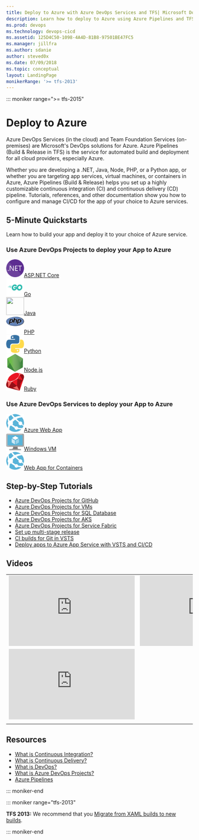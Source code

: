 ```yaml
---
title: Deploy to Azure with Azure DevOps Services and TFS| Microsoft Docs    
description: Learn how to deploy to Azure using Azure Pipelines and TFS Build & Release. Tutorials, references, and other documentation.  
ms.prod: devops
ms.technology: devops-cicd
ms.assetid: 125D4C50-1098-4A4D-81B8-97501BE47FC5  
ms.manager: jillfra
ms.author: sdanie
author: steved0x
ms.date: 07/09/2018
ms.topic: conceptual
layout: LandingPage
monikerRange: '>= tfs-2013'
---
```



::: moniker range=">= tfs-2015"

# Deploy to Azure

Azure DevOps Services (in the cloud) and Team Foundation Services (on-premises) are  Microsoft's DevOps solutions for Azure. Azure Pipelines (Build & Release in TFS) is the service for automated build and deployment for all cloud providers, especially Azure.

Whether you are developing a .NET, Java, Node, PHP, or a Python app, or whether you are targeting app services, virtual machines, or containers in Azure, Azure Pipelines (Build & Release) helps you set up a highly customizable continuous integration (CI) and continuous delivery (CD) pipeline. Tutorials, references, and other documentation show you how to configure and manage CI/CD for the app of your choice to Azure services.

## 5-Minute Quickstarts

Learn how to build your app and deploy it to your choice of Azure service.

### Use Azure DevOps Projects to deploy your App to Azure
<!-- Converting to icon48 format, this gets cleaner in YAML -->
<div class="ico48Case halfStack">
<div class="ico48Link"><a href="/azure/devops-project/azure-devops-project-aspnet-core"><img width="48" height="48" alt="" src="../pipelines/_img/index/logo_net.svg"><span>ASP.NET Core</span></a></div>
<div class="ico48Link"><a href="/azure/devops-project/azure-devops-project-go"><img width="48" height="48" alt="" src="../pipelines/_img/index/logo_go.svg"><span>Go</span></a></div>
<div class="ico48Link"><a href="/azure/devops-project/azure-devops-project-java"><img width="48" height="48" alt="" src="https://docs.microsoft.com/media/logos/logo_java.svg"><span>Java</span></a></div>
<div class="ico48Link"><a href="/azure/devops-project/azure-devops-project-php"><img width="48" height="48" alt="" src="../pipelines/_img/index/logo_php.svg"><span>PHP</span></a></div>
<div class="ico48Link"><a href="/azure/devops-project/azure-devops-project-python"><img width="48" height="48" alt="" src="../pipelines/_img/index/logo_python.svg"><span>Python</span></a></div>
<div class="ico48Link"><a href="/azure/devops-project/azure-devops-project-nodejs"><img width="48" height="48" alt="" src="../pipelines/_img/index/logo_nodejs.svg"><span>Node.js</span></a></div>
<div class="ico48Link"><a href="/azure/devops-project/azure-devops-project-ruby"><img width="48" height="48" alt="" src="../pipelines/_img/index/logo_ruby.svg"><span>Ruby</span></a></div>
</div>

### Use Azure DevOps Services to deploy your App to Azure
<div class="ico48Case halfStack">
<div class="ico48Link"><a href="../pipelines/targets/webapp.md?toc=/azure/devops/deploy-azure/toc.json&bc=/azure/devops/deploy-azure/breadcrumb/toc.json"><img width="48" height="48" alt="" src="../pipelines/_img/index/app-service-web.png"><span>Azure Web App</span></a></div>
<div class="ico48Link"><a href="../pipelines/apps/cd/deploy-webdeploy-iis-deploygroups.md?toc=/azure/devops/deploy-azure/toc.json&bc=/azure/devops/deploy-azure/breadcrumb/toc.json"><img width="48" height="48" alt="" src="../pipelines/_img/index/virtualmachine.png"><span>Windows VM</span></a></div>
<div class="ico48Link"><a href="../pipelines/apps/cd/deploy-docker-webapp.md?toc=/azure/devops/deploy-azure/toc.json&bc=/azure/devops/deploy-azure/breadcrumb/toc.json"><img width="48" height="48" alt="" src="../pipelines/_img/index/app-service-web.png"><span>Web App for Containers</span></a></div>
</div>

## Step-by-Step Tutorials  

* [Azure DevOps Projects for GitHub](/azure/devops-project/azure-devops-project-github)
* [Azure DevOps Projects for VMs](/azure/devops-project/azure-devops-project-vms)
* [Azure DevOps Projects for SQL Database](/azure/devops-project/azure-devops-project-sql-database)
* [Azure DevOps Projects for AKS](/azure/devops-project/azure-devops-project-aks)
* [Azure DevOps Projects for Service Fabric](/azure/devops-project/azure-devops-project-service-fabric)
* [Set up multi-stage release](../pipelines/release/define-multistage-release-process.md?toc=/azure/devops/deploy-azure/toc.json&bc=/azure/devops/deploy-azure/breadcrumb/toc.json)
* [CI builds for Git in VSTS](../pipelines/build/ci-build-git.md?toc=/azure/devops/deploy-azure/toc.json&bc=/azure/devops/deploy-azure/breadcrumb/toc.json)
* [Deploy apps to Azure App Service with VSTS and CI/CD](/azure/app-service)

## Videos

| | |
| --- | --- |
| <iframe src="https://channel9.msdn.com/Events/Connect/2017/T181/player" width="340" height="190" allowFullScreen frameBorder="0"></iframe> | <iframe src="https://channel9.msdn.com/Events/Connect/2017/T175/player" width="340" height="190" allowFullScreen frameBorder="0"></iframe> |
| <iframe src="https://channel9.msdn.com/Events/Visual-Studio/Visual-Studio-2017-Launch/190/player" width="340" height="190" allowFullScreen frameBorder="0"></iframe> | |
| | |

## Resources

- [What is Continuous Integration?](/azure/devops/what-is-continuous-integration)  
- [What is Continuous Delivery?](/azure/devops/what-is-continuous-delivery)  
- [What is DevOps?](/azure/devops/what-is-devops)
- [What is Azure DevOps Projects?](/azure/devops-project/overview)
- [Azure Pipelines](../pipelines/index.md)

::: moniker-end

::: moniker range="tfs-2013"

**TFS 2013:** We recommend that you [Migrate from XAML builds to new builds](../pipelines/build/migrate-from-xaml-builds.md).

::: moniker-end
